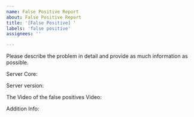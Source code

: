 ```yaml
---
name: False Positive Report
about: False Positive Report
title: '[False Positive] '
labels: 'false positive'
assignees: ''

---
```


Please describe the problem in detail and provide as much information as possible.

Server Core: 

Server version: 

The Video of the false positives
Video: 

Addition Info: 
